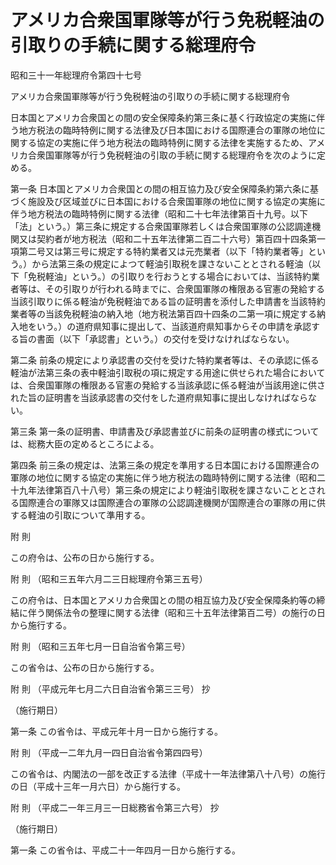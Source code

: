 # アメリカ合衆国軍隊等が行う免税軽油の引取りの手続に関する総理府令

昭和三十一年総理府令第四十七号

アメリカ合衆国軍隊等が行う免税軽油の引取りの手続に関する総理府令

日本国とアメリカ合衆国との間の安全保障条約第三条に基く行政協定の実施に伴う地方税法の臨時特例に関する法律及び日本国における国際連合の軍隊の地位に関する協定の実施に伴う地方税法の臨時特例に関する法律を実施するため、アメリカ合衆国軍隊等が行う免税軽油の引取の手続に関する総理府令を次のように定める。

第一条 日本国とアメリカ合衆国との間の相互協力及び安全保障条約第六条に基づく施設及び区域並びに日本国における合衆国軍隊の地位に関する協定の実施に伴う地方税法の臨時特例に関する法律（昭和二十七年法律第百十九号。以下「法」という。）第三条に規定する合衆国軍隊若しくは合衆国軍隊の公認調達機関又は契約者が地方税法（昭和二十五年法律第二百二十六号）第百四十四条第一項第二号又は第三号に規定する特約業者又は元売業者（以下「特約業者等」という。）から法第三条の規定によつて軽油引取税を課さないこととされる軽油（以下「免税軽油」という。）の引取りを行おうとする場合においては、当該特約業者等は、その引取りが行われる時までに、合衆国軍隊の権限ある官憲の発給する当該引取りに係る軽油が免税軽油である旨の証明書を添付した申請書を当該特約業者等の当該免税軽油の納入地（地方税法第百四十四条の二第一項に規定する納入地をいう。）の道府県知事に提出して、当該道府県知事からその申請を承認する旨の書面（以下「承認書」という。）の交付を受けなければならない。

第二条 前条の規定により承認書の交付を受けた特約業者等は、その承認に係る軽油が法第三条の表中軽油引取税の項に規定する用途に供せられた場合においては、合衆国軍隊の権限ある官憲の発給する当該承認に係る軽油が当該用途に供された旨の証明書を当該承認書の交付をした道府県知事に提出しなければならない。

第三条 第一条の証明書、申請書及び承認書並びに前条の証明書の様式については、総務大臣の定めるところによる。

第四条 前三条の規定は、法第三条の規定を準用する日本国における国際連合の軍隊の地位に関する協定の実施に伴う地方税法の臨時特例に関する法律（昭和二十九年法律第百八十八号）第三条の規定により軽油引取税を課さないこととされる国際連合の軍隊又は国際連合の軍隊の公認調達機関が国際連合の軍隊の用に供する軽油の引取について準用する。

附 則

この府令は、公布の日から施行する。

附 則 （昭和三五年六月二三日総理府令第三五号）

この府令は、日本国とアメリカ合衆国との間の相互協力及び安全保障条約等の締結に伴う関係法令の整理に関する法律（昭和三十五年法律第百二号）の施行の日から施行する。

附 則 （昭和三五年七月一日自治省令第三号）

この省令は、公布の日から施行する。

附 則 （平成元年七月二六日自治省令第三三号） 抄

（施行期日）

第一条 この省令は、平成元年十月一日から施行する。

附 則 （平成一二年九月一四日自治省令第四四号）

この省令は、内閣法の一部を改正する法律（平成十一年法律第八十八号）の施行の日（平成十三年一月六日）から施行する。

附 則 （平成二一年三月三一日総務省令第三六号） 抄

（施行期日）

第一条 この省令は、平成二十一年四月一日から施行する。
